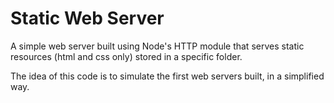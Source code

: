 # Static Web Server

A simple web server built using Node's HTTP module that serves static resources (html and css only) stored in a specific folder.

The idea of this code is to simulate the first web servers built, in a simplified way.